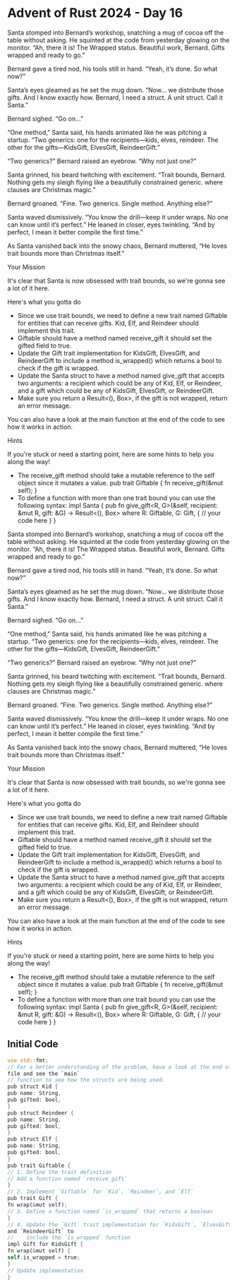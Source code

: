 # Advent of Rust 2024 - Day 16

Santa stomped into Bernard’s workshop, snatching a mug of cocoa off the table without asking. He squinted at the code from yesterday glowing on the monitor. “Ah, there it is! The Wrapped status. Beautiful work, Bernard. Gifts wrapped and ready to go.”

Bernard gave a tired nod, his tools still in hand. “Yeah, it’s done. So what now?”

Santa’s eyes gleamed as he set the mug down. “Now… we distribute those gifts. And I know exactly how. Bernard, I need a struct. A unit struct. Call it Santa.”

Bernard sighed. “Go on…”

“One method,” Santa said, his hands animated like he was pitching a startup. “Two generics: one for the recipients—kids, elves, reindeer. The other for the gifts—KidsGift, ElvesGift, ReindeerGift.”

“Two generics?” Bernard raised an eyebrow. “Why not just one?”

Santa grinned, his beard twitching with excitement. “Trait bounds, Bernard. Nothing gets my sleigh flying like a beautifully constrained generic. where clauses are Christmas magic.”

Bernard groaned. “Fine. Two generics. Single method. Anything else?”

Santa waved dismissively. “You know the drill—keep it under wraps. No one can know until it’s perfect.” He leaned in closer, eyes twinkling. “And by perfect, I mean it better compile the first time.”

As Santa vanished back into the snowy chaos, Bernard muttered, “He loves trait bounds more than Christmas itself.”

Your Mission

It's clear that Santa is now obsessed with trait bounds, so we're gonna see a lot of it here.

Here's what you gotta do

- Since we use trait bounds, we need to define a new trait named Giftable for entities that can receive gifts. Kid, Elf, and Reindeer should implement this trait.
- Giftable should have a method named receive_gift it should set the gifted field to true.
- Update the Gift trait implementation for KidsGift, ElvesGift, and ReindeerGift to include a method is_wrapped() which returns a bool to check if the gift is wrapped.
- Update the Santa struct to have a method named give_gift that accepts two arguments: a recipient which could be any of Kid, Elf, or Reindeer, and a gift which could be any of KidsGift, ElvesGift, or ReindeerGift.
- Make sure you return a Result<(), Box<dyn Error>>, if the gift is not wrapped, return an error message.

You can also have a look at the main function at the end of the code to see how it works in action.

Hints

If you're stuck or need a starting point, here are some hints to help you along the way!

- The receive_gift method should take a mutable reference to the self object since it mutates a value.
pub trait Giftable {
    fn receive_gift(&mut self);
}
- To define a function with more than one trait bound you can use the following syntax:
impl Santa {
    pub fn give_gift<R, G>(&self, recipient: &mut R, gift: &G) -> Result<(), Box<dyn Error>>
    where
        R: Giftable,
        G: Gift,
    {
        // your code here
    }
}

Santa stomped into Bernard’s workshop, snatching a mug of cocoa off the table without asking. He squinted at the code from yesterday glowing on the monitor. “Ah, there it is! The Wrapped status. Beautiful work, Bernard. Gifts wrapped and ready to go.”

Bernard gave a tired nod, his tools still in hand. “Yeah, it’s done. So what now?”

Santa’s eyes gleamed as he set the mug down. “Now… we distribute those gifts. And I know exactly how. Bernard, I need a struct. A unit struct. Call it Santa.”

Bernard sighed. “Go on…”

“One method,” Santa said, his hands animated like he was pitching a startup. “Two generics: one for the recipients—kids, elves, reindeer. The other for the gifts—KidsGift, ElvesGift, ReindeerGift.”

“Two generics?” Bernard raised an eyebrow. “Why not just one?”

Santa grinned, his beard twitching with excitement. “Trait bounds, Bernard. Nothing gets my sleigh flying like a beautifully constrained generic. where clauses are Christmas magic.”

Bernard groaned. “Fine. Two generics. Single method. Anything else?”

Santa waved dismissively. “You know the drill—keep it under wraps. No one can know until it’s perfect.” He leaned in closer, eyes twinkling. “And by perfect, I mean it better compile the first time.”

As Santa vanished back into the snowy chaos, Bernard muttered, “He loves trait bounds more than Christmas itself.”

Your Mission

It's clear that Santa is now obsessed with trait bounds, so we're gonna see a lot of it here.

Here's what you gotta do

- Since we use trait bounds, we need to define a new trait named Giftable for entities that can receive gifts. Kid, Elf, and Reindeer should implement this trait.
- Giftable should have a method named receive_gift it should set the gifted field to true.
- Update the Gift trait implementation for KidsGift, ElvesGift, and ReindeerGift to include a method is_wrapped() which returns a bool to check if the gift is wrapped.
- Update the Santa struct to have a method named give_gift that accepts two arguments: a recipient which could be any of Kid, Elf, or Reindeer, and a gift which could be any of KidsGift, ElvesGift, or ReindeerGift.
- Make sure you return a Result<(), Box<dyn Error>>, if the gift is not wrapped, return an error message.

You can also have a look at the main function at the end of the code to see how it works in action.

Hints

If you're stuck or need a starting point, here are some hints to help you along the way!

- The receive_gift method should take a mutable reference to the self object since it mutates a value.
pub trait Giftable {
    fn receive_gift(&mut self);
}
- To define a function with more than one trait bound you can use the following syntax:
impl Santa {
    pub fn give_gift<R, G>(&self, recipient: &mut R, gift: &G) -> Result<(), Box<dyn Error>>
    where
        R: Giftable,
        G: Gift,
    {
        // your code here
    }
}

## Initial Code
```rust
use std::fmt;
// For a better understanding of the problem, have a look at the end of the
file and see the `main`
// function to see how the structs are being used.
pub struct Kid {
pub name: String,
pub gifted: bool,
}
pub struct Reindeer {
pub name: String,
pub gifted: bool,
}
pub struct Elf {
pub name: String,
pub gifted: bool,
}
pub trait Giftable {
// 1. Define the trait definition
// Add a function named `receive_gift`
}
// 2. Implement `Giftable` for `Kid`, `Reindeer`, and `Elf`
pub trait Gift {
fn wrap(&mut self);
// 3. Define a function named `is_wrapped` that returns a boolean
}
// 4. Update the `Gift` trait implementation for `KidsGift`, `ElvesGift`,
and `ReindeerGift` to
//    include the `is_wrapped` function
impl Gift for KidsGift {
fn wrap(&mut self) {
self.is_wrapped = true;
}
// Update implementation
}
```
